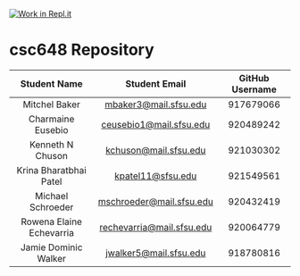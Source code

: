 [![Work in Repl.it](https://classroom.github.com/assets/work-in-replit-14baed9a392b3a25080506f3b7b6d57f295ec2978f6f33ec97e36a161684cbe9.svg)](https://classroom.github.com/online_ide?assignment_repo_id=4846239&assignment_repo_type=AssignmentRepo)
# csc648 Repository


|       Student Name       |       Student Email       | GitHub Username |
|          :---:           |           :---:           |      :---:      |
| Mitchel Baker            | mbaker3@mail.sfsu.edu     | 917679066       |
| Charmaine Eusebio        | ceusebio1@mail.sfsu.edu   | 920489242       |
| Kenneth N Chuson         | kchuson@mail.sfsu.edu     | 921030302       |
| Krina Bharatbhai Patel   | kpatel11@sfsu.edu         | 921549561       |
| Michael Schroeder        | mschroeder@mail.sfsu.edu  | 920432419       |
| Rowena Elaine Echevarria | rechevarria@mail.sfsu.edu | 920064779       |
| Jamie Dominic Walker     | jwalker5@mail.sfsu.edu    | 918780816       |
